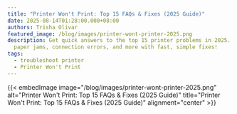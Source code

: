 ```yaml
---
title: "Printer Won't Print: Top 15 FAQs & Fixes (2025 Guide)"
date: 2025-08-14T01:28:00.000+08:00
authors: Trisha Olivar
featured_image: /blog/images/printer-wont-printer-2025.png
description: Get quick answers to the top 15 printer problems in 2025. Solve
  paper jams, connection errors, and more with fast, simple fixes!
tags:
  - troubleshoot printer
  - Printer Won't Print
---
```

{{< embedImage image="/blog/images/printer-wont-printer-2025.png" alt="Printer Won't Print: Top 15 FAQs & Fixes (2025 Guide)" title="Printer Won't Print: Top 15 FAQs & Fixes (2025 Guide)" alignment="center" >}}
